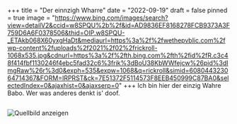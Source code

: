 +++
title = "Der einnzigh Wharre"
date = "2022-09-19"
draft = false
pinned = true
image = "https://www.bing.com/images/search?view=detailV2&ccid=w8SPQU%2b%2f&id=AD9836EF8168278FCB9373A3F759D6A6F0378506&thid=OIP.w8SPQU-_ETAkb068X60yxgHaDt&mediaurl=https%3a%2f%2fwethepvblic.com%2fwp-content%2fuploads%2f2021%2f02%2frickroll-1068x535.jpg&cdnurl=https%3a%2f%2fth.bing.com%2fth%2fid%2fR.c3c48f414fbf1130246f4ebc5fad32c6%3frik%3dBoU38KbWWfejcw%26pid%3dImgRaw%26r%3d0&exph=535&expw=1068&q=rickroll&simid=608044323064714367&FORM=IRPRST&ck=7E51372F5114573F8EEB450999C87BA0&selectedIndex=0&ajaxhist=0&ajaxserp=0"
+++
I﻿ch bin hier der einzig Wahre Babo. Wer was anderes denkt is' doof.

![]()

![Quellbild anzeigen](https://th.bing.com/th/id/OIP.w8SPQU-_ETAkb068X60yxgHaDt?pid=ImgDet&rs=1)

<!--EndFragment--><!--StartFragment-->